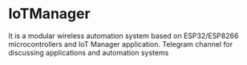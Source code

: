 # IoTManager
It is a modular wireless automation system based on ESP32/ESP8266 microcontrollers and IoT Manager application.
Telegram channel for discussing applications and automation systems
